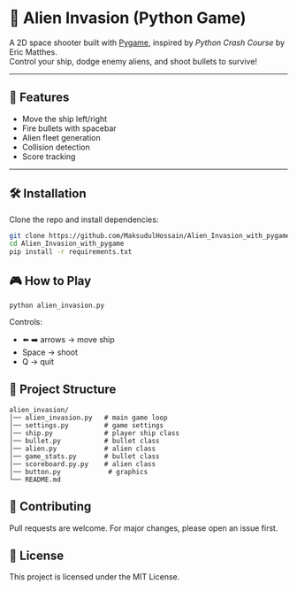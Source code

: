 # 👾 Alien Invasion (Python Game)

A 2D space shooter built with [Pygame](https://www.pygame.org/), inspired by *Python Crash Course* by Eric Matthes.  
Control your ship, dodge enemy aliens, and shoot bullets to survive!

---

## 🚀 Features
- Move the ship left/right
- Fire bullets with spacebar
- Alien fleet generation
- Collision detection
- Score tracking

---

## 🛠️ Installation

Clone the repo and install dependencies:

```bash
git clone https://github.com/MaksudulHossain/Alien_Invasion_with_pygame.git
cd Alien_Invasion_with_pygame
pip install -r requirements.txt
```

## 🎮 How to Play
```
python alien_invasion.py
```
Controls:

- ⬅️ ➡️ arrows → move ship
- Space → shoot
- Q → quit

## 📂 Project Structure
```
alien_invasion/
│── alien_invasion.py   # main game loop
│── settings.py         # game settings
│── ship.py             # player ship class
│── bullet.py           # bullet class
│── alien.py            # alien class
│── game_stats.py       # bullet class
│── scoreboard.py.py    # alien class
│── button.py            # graphics
└── README.md
```
## 🤝 Contributing
Pull requests are welcome. For major changes, please open an issue first.

## 📄 License
This project is licensed under the MIT License.



